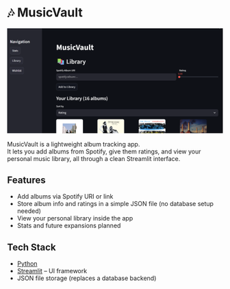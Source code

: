# 🎶 MusicVault

![Demo](demo.png)

MusicVault is a lightweight album tracking app.  
It lets you add albums from Spotify, give them ratings, and view your personal music library, all through a clean Streamlit interface.  

## Features
- Add albums via Spotify URI or link  
- Store album info and ratings in a simple JSON file (no database setup needed)  
- View your personal library inside the app  
- Stats and future expansions planned  

## Tech Stack
- [Python](https://www.python.org/)  
- [Streamlit](https://streamlit.io/) – UI framework  
- JSON file storage (replaces a database backend) 

